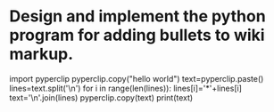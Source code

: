 # Design and implement the python program for adding bullets to wiki markup.

import pyperclip
pyperclip.copy("hello world")
text=pyperclip.paste() 
lines=text.split('\n')
for i in range(len(lines)):
	lines[i]='*'+lines[i]
text='\n'.join(lines)
pyperclip.copy(text)
print(text)
